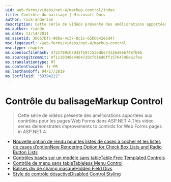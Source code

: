 ```yaml
---
uid: web-forms/videos/net-4/markup-control/index
title: Contrôle du balisage | Microsoft Docs
author: rick-anderson
description: Cette série de vidéos présente des améliorations apportées aux contrôles pour les pages Web Forms dans ASP.NET 4.
ms.author: riande
ms.date: 11/14/2011
ms.assetid: 36667bfc-90ba-4c37-8c1c-65b6642e6d47
msc.legacyurl: /web-forms/videos/net-4/markup-control
msc.type: chapter
ms.openlocfilehash: 4721799cb7042f597153edbe74326d0eb748fb9b
ms.sourcegitcommit: 0f1119340e4464720cfd16d0ff15764746ea1fea
ms.translationtype: MT
ms.contentlocale: fr-FR
ms.lasthandoff: 04/17/2019
ms.locfileid: "59394222"
---
```

# <a name="markup-control"></a><span data-ttu-id="20d84-103">Contrôle du balisage</span><span class="sxs-lookup"><span data-stu-id="20d84-103">Markup Control</span></span>

> <span data-ttu-id="20d84-104">Cette série de vidéos présente des améliorations apportées aux contrôles pour les pages Web Forms dans ASP.NET 4.</span><span class="sxs-lookup"><span data-stu-id="20d84-104">This video series demonstrates improvements to controls for Web Forms pages in ASP.NET 4.</span></span>


- [<span data-ttu-id="20d84-105">Nouvelle option de rendu pour les listes de cases à cocher et les listes de cases d’option</span><span class="sxs-lookup"><span data-stu-id="20d84-105">New Rendering Option for Check Box Lists and Radio Button Lists</span></span>](aspnet-4-quick-hit-new-rendering-option-for-check-box-lists-and-radio-button-lists.md)
- [<span data-ttu-id="20d84-106">Contrôles basés sur un modèle sans table</span><span class="sxs-lookup"><span data-stu-id="20d84-106">Table Free Templated Controls</span></span>](aspnet-4-quick-hit-table-free-templated-controls.md)
- [<span data-ttu-id="20d84-107">Contrôle de menu sans table</span><span class="sxs-lookup"><span data-stu-id="20d84-107">Tableless Menu Control</span></span>](aspnet-4-quick-hit-tableless-menu-control.md)
- [<span data-ttu-id="20d84-108">Balises div de champ masqué</span><span class="sxs-lookup"><span data-stu-id="20d84-108">Hidden Field Divs</span></span>](aspnet-4-quick-hit-hidden-field-divs.md)
- [<span data-ttu-id="20d84-109">Style de contrôle désactivé</span><span class="sxs-lookup"><span data-stu-id="20d84-109">Disabled Control Styling</span></span>](aspnet-4-quick-hit-disabled-control-styling.md)
